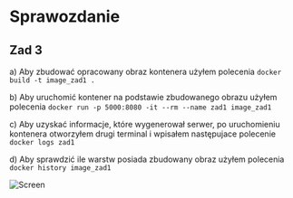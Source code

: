 # Sprawozdanie
## Zad 3
a) Aby zbudować opracowany obraz kontenera użyłem polecenia ```docker build -t image_zad1 .```

b) Aby uruchomić kontener na podstawie zbudowanego obrazu użyłem polecenia ```docker run -p 5000:8080 -it --rm --name zad1 image_zad1```

c) Aby uzyskać informacje, które wygenerował serwer, po uruchomieniu kontenera otworzyłem drugi terminal i wpisałem następujace polecenie ```docker logs zad1``` 

d) Aby sprawdzić ile warstw posiada zbudowany obraz użyłem polecenia ```docker history image_zad1```

![Screen](przeglądarka.JPG)

